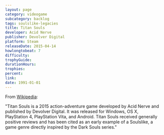 ```yaml
---
layout: page
category: videogame
subcategory: backlog
tags: soulslike-legacies
title: Titan Souls
developer: Acid Nerve
publisher: Devolver Digital
platform: Steam
releaseDate: 2015-04-14
howlongtobeat: 7
difficulty:
trophyGuide:
durationHours:
trophies:
percent:
link:
date: 1991-01-01
---
```


From [Wikipedia](https://en.wikipedia.org/wiki/Titan_Souls):

"Titan Souls is a 2015 action-adventure game developed by Acid Nerve and published by Devolver Digital. It was released for Windows, OS X, PlayStation 4, PlayStation Vita, and Android. Titan Souls received generally positive reviews and has been cited as an early example of a Soulslike, a game genre directly inspired by the Dark Souls series."
